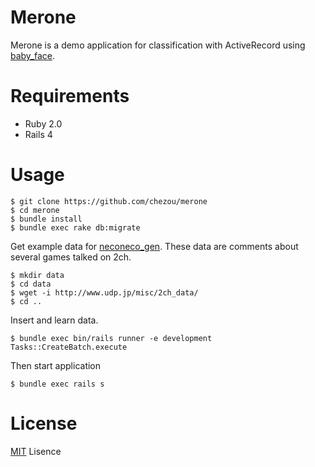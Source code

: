 # Merone

Merone is a demo application for classification with ActiveRecord using [baby_face](https://github.com/yoshiori/baby_face).

# Requirements
- Ruby 2.0
- Rails 4

# Usage

```
$ git clone https://github.com/chezou/merone
$ cd merone
$ bundle install
$ bundle exec rake db:migrate
```

Get example data for [neconeco_gen](https://github.com/nagadomi/nekoneko_gen). These data are comments about several games talked on 2ch.

```
$ mkdir data
$ cd data
$ wget -i http://www.udp.jp/misc/2ch_data/
$ cd ..
```

Insert and learn data.

```
$ bundle exec bin/rails runner -e development Tasks::CreateBatch.execute
```

Then start application

```
$ bundle exec rails s
```

# License
[MIT](http://chezou.mit-license.org/) Lisence
